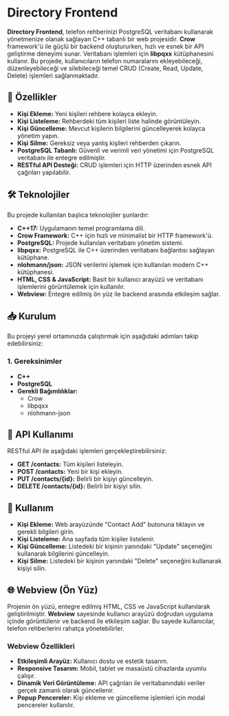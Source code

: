 # Directory Frontend

**Directory Frontend**, telefon rehberinizi PostgreSQL veritabanı kullanarak yönetmenize olanak sağlayan C++ tabanlı bir web projesidir. **Crow** framework'ü ile güçlü bir backend oluştururken, hızlı ve esnek bir API geliştirme deneyimi sunar. Veritabanı işlemleri için **libpqxx** kütüphanesini kullanır. Bu projede, kullanıcıların telefon numaralarını ekleyebileceği, düzenleyebileceği ve silebileceği temel CRUD (Create, Read, Update, Delete) işlemleri sağlanmaktadır.

## 📌 Özellikler

-   **Kişi Ekleme:** Yeni kişileri rehbere kolayca ekleyin.
-   **Kişi Listeleme:** Rehberdeki tüm kişileri liste halinde görüntüleyin.
-   **Kişi Güncelleme:** Mevcut kişilerin bilgilerini güncelleyerek kolayca yönetim yapın.
-   **Kişi Silme:** Gereksiz veya yanlış kişileri rehberden çıkarın.
-   **PostgreSQL Tabanlı:** Güvenli ve verimli veri yönetimi için PostgreSQL veritabanı ile entegre edilmiştir.
-   **RESTful API Desteği:** CRUD işlemleri için HTTP üzerinden esnek API çağrıları yapılabilir.

## 🛠 Teknolojiler

Bu projede kullanılan başlıca teknolojiler şunlardır:

-   **C++17:** Uygulamanın temel programlama dili.
-   **Crow Framework:** C++ için hızlı ve minimalist bir HTTP framework'ü.
-   **PostgreSQL:** Projede kullanılan veritabanı yönetim sistemi.
-   **libpqxx:** PostgreSQL ile C++ üzerinden veritabanı bağlantısı sağlayan kütüphane.
-   **nlohmann/json:** JSON verilerini işlemek için kullanılan modern C++ kütüphanesi.
-   **HTML, CSS & JavaScript:** Basit bir kullanıcı arayüzü ve veritabanı işlemlerini görüntülemek için kullanılır.
- **Webview:** Entegre edilmiş ön yüz ile backend arasında etkileşim sağlar.

## 📥 Kurulum

Bu projeyi yerel ortamınızda çalıştırmak için aşağıdaki adımları takip edebilirsiniz:

### 1. Gereksinimler

-   **C++**
-   **PostgreSQL**
-   **Gerekli Bağımlılıklar:**
    -   Crow
    -   libpqxx
    -   nlohmann-json

## 🚀 API Kullanımı

RESTful API ile aşağıdaki işlemleri gerçekleştirebilirsiniz:

-   **GET /contacts:** Tüm kişileri listeleyin.
-   **POST /contacts:** Yeni bir kişi ekleyin.
-   **PUT /contacts/{id}:** Belirli bir kişiyi güncelleyin.
-   **DELETE /contacts/{id}:** Belirli bir kişiyi silin.


## 🚀 Kullanım

-   **Kişi Ekleme:** Web arayüzünde "Contact Add" butonuna tıklayın ve gerekli bilgileri girin.
-   **Kişi Listeleme:** Ana sayfada tüm kişiler listelenir.
-   **Kişi Güncelleme:** Listedeki bir kişinin yanındaki "Update" seçeneğini kullanarak bilgilerini güncelleyin.
-   **Kişi Silme:** Listedeki bir kişinin yanındaki "Delete" seçeneğini kullanarak kişiyi silin.

## 🌐 Webview (Ön Yüz)

Projenin ön yüzü, entegre edilmiş HTML, CSS ve JavaScript kullanılarak geliştirilmiştir. **Webview** sayesinde kullanıcı arayüzü doğrudan uygulama içinde görüntülenir ve backend ile etkileşim sağlar. Bu sayede kullanıcılar, telefon rehberlerini rahatça yönetebilirler.

### Webview Özellikleri

-   **Etkileşimli Arayüz:** Kullanıcı dostu ve estetik tasarım.
-   **Responsive Tasarım:** Mobil, tablet ve masaüstü cihazlarda uyumlu çalışır.
-   **Dinamik Veri Görüntüleme:** API çağrıları ile veritabanındaki veriler gerçek zamanlı olarak güncellenir.
-   **Popup Pencereler:** Kişi ekleme ve güncelleme işlemleri için modal pencereler kullanılır.

